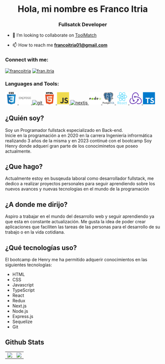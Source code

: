 <h1 align="center">Hola, mi nombre es Franco Itria</h1>
<h3 align="center">Fullsatck Developer</h3>

- 👯 I’m looking to collaborate on [ToolMatch](https://github.com/Jefersonsteven/tools-match)

- 📫 How to reach me **francoitria01@gmail.com**

<h3 align="left">Connect with me:</h3>
<p align="left">
<a href="https://linkedin.com/in/francoitria" target="blank"><img align="center" src="https://raw.githubusercontent.com/rahuldkjain/github-profile-readme-generator/master/src/images/icons/Social/linked-in-alt.svg" alt="francoitria" height="30" width="40" /></a>
<a href="https://instagram.com/fran.itria" target="blank"><img align="center" src="https://raw.githubusercontent.com/rahuldkjain/github-profile-readme-generator/master/src/images/icons/Social/instagram.svg" alt="fran.itria" height="30" width="40" /></a>
</p>

<h3 align="left">Languages and Tools:</h3>
<p align="left"> <a href="https://www.w3schools.com/css/" target="_blank" rel="noreferrer"> <img src="https://raw.githubusercontent.com/devicons/devicon/master/icons/css3/css3-original-wordmark.svg" alt="css3" width="40" height="40"/> </a> <a href="https://expressjs.com" target="_blank" rel="noreferrer"> <img src="https://raw.githubusercontent.com/devicons/devicon/master/icons/express/express-original-wordmark.svg" alt="express" width="40" height="40"/> </a> <a href="https://git-scm.com/" target="_blank" rel="noreferrer"> <img src="https://www.vectorlogo.zone/logos/git-scm/git-scm-icon.svg" alt="git" width="40" height="40"/> </a> <a href="https://www.w3.org/html/" target="_blank" rel="noreferrer"> <img src="https://raw.githubusercontent.com/devicons/devicon/master/icons/html5/html5-original-wordmark.svg" alt="html5" width="40" height="40"/> </a> <a href="https://developer.mozilla.org/en-US/docs/Web/JavaScript" target="_blank" rel="noreferrer"> <img src="https://raw.githubusercontent.com/devicons/devicon/master/icons/javascript/javascript-original.svg" alt="javascript" width="40" height="40"/> </a> <a href="https://nextjs.org/" target="_blank" rel="noreferrer"> <img src="https://cdn.worldvectorlogo.com/logos/nextjs-2.svg" alt="nextjs" width="40" height="40"/> </a> <a href="https://nodejs.org" target="_blank" rel="noreferrer"> <img src="https://raw.githubusercontent.com/devicons/devicon/master/icons/nodejs/nodejs-original-wordmark.svg" alt="nodejs" width="40" height="40"/> </a> <a href="https://www.postgresql.org" target="_blank" rel="noreferrer"> <img src="https://raw.githubusercontent.com/devicons/devicon/master/icons/postgresql/postgresql-original-wordmark.svg" alt="postgresql" width="40" height="40"/> </a> <a href="https://reactjs.org/" target="_blank" rel="noreferrer"> <img src="https://raw.githubusercontent.com/devicons/devicon/master/icons/react/react-original-wordmark.svg" alt="react" width="40" height="40"/> </a> <a href="https://redux.js.org" target="_blank" rel="noreferrer"> <img src="https://raw.githubusercontent.com/devicons/devicon/master/icons/redux/redux-original.svg" alt="redux" width="40" height="40"/> </a> <a href="https://www.typescriptlang.org/" target="_blank" rel="noreferrer"> <img src="https://raw.githubusercontent.com/devicons/devicon/master/icons/typescript/typescript-original.svg" alt="typescript" width="40" height="40"/> </a> </p>
<h2> <b> ¿Quién soy? </b> </h2>
Soy un Programador fullstack especializado en Back-end. <br>
Inicie en la programación a en 2020 en la carrera Ingeniería infrormática realizando 3 años de la misma y en 2023 continué con el bootcamp Soy Henry donde adquerí gran parte de los conociminetos que poseo actualmente. <br>
<h2> ¿Que hago? </h2>
Actualmente estoy en busqeuda laboral como desarrollador fullstack, me dedico a realizar proyectos personales para seguir aprendiendo sobre los nuevos avances y nuevas tecnologias en el mundo de la programación <br>
<h2> ¿A donde me dirijo? </h2>
Aspiro a trabajar en el mundo del desarrollo web y seguir aprendiendo ya que esta en constante actualización. Me gusta la idea de poder crear aplicaciones que faciliten las tareas de las personas para el desarrollo de su trabajo o en la vida cotidiana. <br>
<h2> ¿Qué tecnologías uso? </h2>
El bootcamp de Henry me ha permitido adquerir conocimientos en las siguientes tecnologías:
<ul>
  <li>HTML</li>
  <li>CSS</li>
  <li>Javascript</li>
  <li>TypeScript</li>
  <li>React</li>
  <li>Redux</li>
  <li>Next.js</li>
  <li>Node.js</li>
  <li>Express.js</li>
  <li>Sequelize</li>
  <li>Git</li>
</ul>
<h2> Github Stats </h2>  
<table><tr><td valign="top" width="50%">

<img src="https://github-readme-stats.vercel.app/api?username=fran-itria&show_icons=true&count_private=true&hide_border=true" align="left" style="width: 100%" />

</td><td valign="top" width="50%">

<img src="https://github-readme-stats.vercel.app/api/top-langs/?username=rishavanand&hide_border=true&layout=compact" align="left" style="width: 100%" />

</td></tr></table>  
